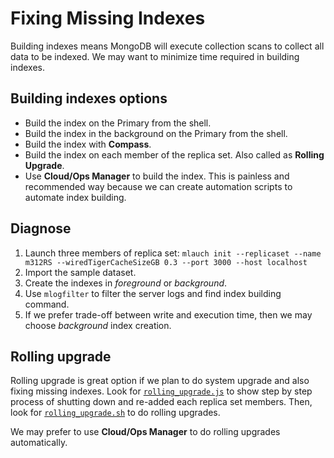 # Fixing Missing Indexes

Building indexes means MongoDB will execute collection scans to collect all data to be indexed. We may want to minimize time required in building indexes.

## Building indexes options

* Build the index on the Primary from the shell.
* Build the index in the background on the Primary from the shell.
* Build the index with **Compass**.
* Build the index on each member of the replica set. Also called as **Rolling Upgrade**.
* Use **Cloud/Ops Manager** to build the index. This is painless and recommended way because we can create automation scripts to automate index building.

## Diagnose

1. Launch three members of replica set:
```mlauch init --replicaset --name m312RS --wiredTigerCacheSizeGB 0.3 --port 3000 --host localhost```
2. Import the sample dataset.
3. Create the indexes in *foreground* or *background*.
4. Use `mlogfilter` to filter the server logs and find index building command.
5. If we prefer trade-off between write and execution time, then we may choose *background* index creation.

## Rolling upgrade

Rolling upgrade is great option if we plan to do system upgrade and also fixing missing indexes. Look for [`rolling_upgrade.js`](rolling_upgrade.js) to show step by step process of shutting down and re-added each replica set members. Then, look for [`rolling_upgrade.sh`](rolling_upgrade.sh) to do rolling upgrades.

We may prefer to use **Cloud/Ops Manager** to do rolling upgrades automatically.